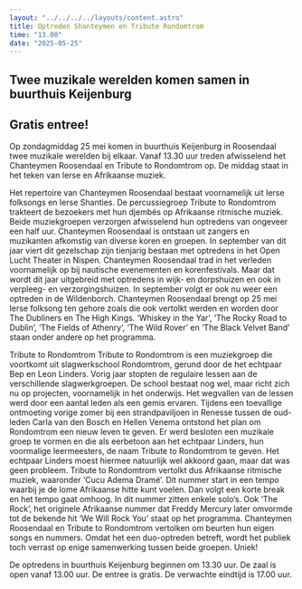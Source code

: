 ```yaml
---
layout: "../../../../layouts/content.astro"
title: Optreden Shanteymen en Tribute Rondomtrom
time: "13.00"
date: "2025-05-25"
---
```


## Twee muzikale werelden komen samen in buurthuis Keijenburg
## Gratis entree!
 
 
Op zondagmiddag 25 mei komen in buurthuis Keijenburg in Roosendaal twee muzikale werelden bij elkaar. 
Vanaf 13.30 uur treden afwisselend het Chanteymen Roosendaal en Tribute to Rondomtrom op. 
De middag staat in het teken van Ierse en Afrikaanse muziek.
 
Het repertoire van Chanteymen Roosendaal bestaat voornamelijk uit Ierse folksongs en Ierse Shanties. De percussiegroep Tribute to Rondomtrom trakteert de bezoekers met hun djembés op Afrikaanse ritmische muziek. Beide muziekgroepen verzorgen afwisselend hun optredens van ongeveer een half uur. Chanteymen Roosendaal is ontstaan uit zangers en muzikanten afkomstig van diverse koren en groepen. In september van dit jaar viert dit gezelschap zijn tienjarig bestaan met optredens in het Open Lucht Theater in Nispen. Chanteymen Roosendaal trad in het verleden voornamelijk op bij nautische evenementen en korenfestivals. Maar dat wordt dit jaar uitgebreid met optredens in wijk- en dorpshuizen en ook in verpleeg- en verzorgingshuizen. In september volgt er ook nu weer een optreden in de Wildenborch. Chanteymen Roosendaal brengt op 25 mei Ierse folksong ten gehore zoals die ook vertolkt werden en worden door The Dubliners en The High Kings. ‘Whiskey in the Yar’, ‘The Rocky Road to Dublin’, ‘The Fields of Athenry’, ‘The Wild Rover’ en ‘The Black Velvet Band’ staan onder andere op het programma.
 
Tribute to Rondomtrom
Tribute to Rondomtrom is een muziekgroep die voortkomt uit slagwerkschool Rondomtrom, gerund door de het echtpaar Bep en Leon Linders. Vorig jaar stopten de regulaire lessen aan de verschillende slagwerkgroepen. De school bestaat nog wel, maar richt zich nu op projecten, voornamelijk in het onderwijs. Het wegvallen van de lessen werd door een aantal leden als een gemis ervaren. Tijdens een toevallige ontmoeting vorige zomer bij een strandpaviljoen in Renesse tussen de oud-leden Carla van den Bosch en Hellen Venema ontstond het plan om Rondomtrom een nieuw leven te geven. Er werd besloten een muzikale groep te vormen en die als eerbetoon aan het echtpaar Linders, hun voormalige leermeesters, de naam Tribute to Rondomtrom te geven. Het echtpaar Linders moest hiermee natuurlijk wel akkoord gaan, maar dat was geen probleem. Tribute to Rondomtrom vertolkt dus Afrikaanse ritmische muziek, waaronder ‘Cucu Adema Dramé’. Dit nummer start in een tempo waarbij je de lome Afrikaanse hitte kunt voelen. Dan volgt een korte break en het tempo gaat omhoog. In dit nummer zitten enkele solo’s. Ook ‘The Rock’, het originele Afrikaanse nummer dat Freddy Mercury later omvormde tot de bekende hit ‘We Will Rock You’ staat op het programma. Chanteymen Roosendaal en Tribute to Rondomtrom vertolken om beurten hun eigen songs en nummers. Omdat het een duo-optreden betreft, wordt het publiek toch verrast op enige samenwerking tussen beide groepen. Uniek!

De optredens in buurthuis Keijenburg beginnen om 13.30 uur. 
De zaal is open vanaf 13.00 uur. 
De entree is gratis. 
De verwachte eindtijd is 17.00 uur. 
